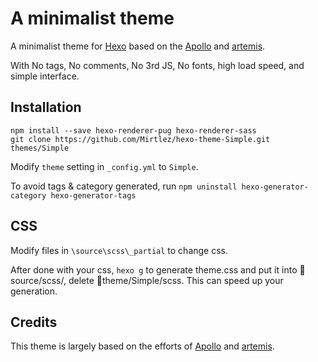 # A minimalist theme

A minimalist theme for [Hexo](http://hexo.io/) based on the [Apollo](https://github.com/pinggod/hexo-theme-apollo) and [artemis](https://github.com/Dreyer/hexo-theme-artemis).

With No tags, No comments, No 3rd JS, No fonts, high load speed, and simple interface.

## Installation

```
npm install --save hexo-renderer-pug hexo-renderer-sass
git clone https://github.com/Mirtlez/hexo-theme-Simple.git themes/Simple
```
Modify `theme` setting in `_config.yml` to `Simple`.

To avoid tags & category generated, run `npm uninstall hexo-generator-category hexo-generator-tags`

## CSS

Modify files in `\source\scss\_partial` to change css.

After done with your css, `hexo g` to generate theme.css and put it into 📂source/scss/, delete 📂theme/Simple/scss. This can speed up your generation.

## Credits

This theme is largely based on the efforts of  [Apollo](https://github.com/pinggod/hexo-theme-apollo) and [artemis](https://github.com/Dreyer/hexo-theme-artemis).
